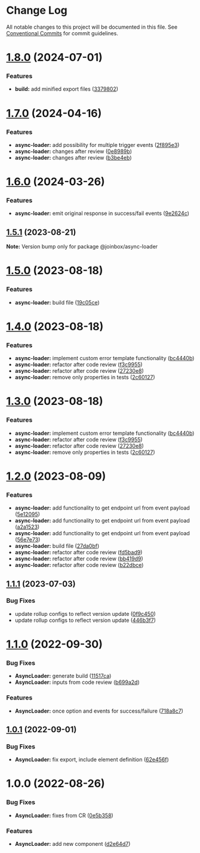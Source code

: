 # Change Log

All notable changes to this project will be documented in this file.
See [Conventional Commits](https://conventionalcommits.org) for commit guidelines.

# [1.8.0](https://github.com/joinbox/ui-components/compare/@joinbox/async-loader@1.7.0...@joinbox/async-loader@1.8.0) (2024-07-01)


### Features

* **build:** add minified export files ([3379802](https://github.com/joinbox/ui-components/commit/33798026fda27a8fae77ae9703f0b39e5906a0ec))





# [1.7.0](https://github.com/joinbox/ui-components/compare/@joinbox/async-loader@1.6.0...@joinbox/async-loader@1.7.0) (2024-04-16)


### Features

* **async-loader:** add possibility for multiple trigger events ([2f895e3](https://github.com/joinbox/ui-components/commit/2f895e361c3eee9659623d80afb790518e3c2fc8))
* **async-loader:** changes after review ([0e8989b](https://github.com/joinbox/ui-components/commit/0e8989bcdc10f4ec29a40bfb30462841da5770a4))
* **async-loader:** changes after review ([b3be4eb](https://github.com/joinbox/ui-components/commit/b3be4ebd724b1eb562bf2f3dbe3fe58f15c16808))





# [1.6.0](https://github.com/joinbox/ui-components/compare/@joinbox/async-loader@1.5.1...@joinbox/async-loader@1.6.0) (2024-03-26)


### Features

* **async-loader:** emit original response in success/fail events ([9e2624c](https://github.com/joinbox/ui-components/commit/9e2624c188fae7dba76fd2596eb7693a9db40389))





## [1.5.1](https://github.com/joinbox/ui-components/compare/@joinbox/async-loader@1.5.0...@joinbox/async-loader@1.5.1) (2023-08-21)

**Note:** Version bump only for package @joinbox/async-loader





# [1.5.0](https://github.com/joinbox/ui-components/compare/@joinbox/async-loader@1.4.0...@joinbox/async-loader@1.5.0) (2023-08-18)


### Features

* **async-loader:** build file ([19c05ce](https://github.com/joinbox/ui-components/commit/19c05ce136df924be2df53e0cca52672bfa3f914))





# [1.4.0](https://github.com/joinbox/ui-components/compare/@joinbox/async-loader@1.2.0...@joinbox/async-loader@1.4.0) (2023-08-18)


### Features

* **async-loader:** implement custom error template functionality ([bc4440b](https://github.com/joinbox/ui-components/commit/bc4440b78fe89b8ddf4b90213581b8ffb39663c8))
* **async-loader:** refactor after code review ([f3c9955](https://github.com/joinbox/ui-components/commit/f3c995524802bddf4a6ea1df5922534fc6961921))
* **async-loader:** refactor after code review ([27230e8](https://github.com/joinbox/ui-components/commit/27230e8a3fdb7ad274f0252edd2b2aaee04e9b22))
* **async-loader:** remove only properties in tests ([2c60127](https://github.com/joinbox/ui-components/commit/2c60127478e3394a3a80b74825ab7c38c372ebc9))





# [1.3.0](https://github.com/joinbox/ui-components/compare/@joinbox/async-loader@1.2.0...@joinbox/async-loader@1.3.0) (2023-08-18)


### Features

* **async-loader:** implement custom error template functionality ([bc4440b](https://github.com/joinbox/ui-components/commit/bc4440b78fe89b8ddf4b90213581b8ffb39663c8))
* **async-loader:** refactor after code review ([f3c9955](https://github.com/joinbox/ui-components/commit/f3c995524802bddf4a6ea1df5922534fc6961921))
* **async-loader:** refactor after code review ([27230e8](https://github.com/joinbox/ui-components/commit/27230e8a3fdb7ad274f0252edd2b2aaee04e9b22))
* **async-loader:** remove only properties in tests ([2c60127](https://github.com/joinbox/ui-components/commit/2c60127478e3394a3a80b74825ab7c38c372ebc9))





# [1.2.0](https://github.com/joinbox/ui-components/compare/@joinbox/async-loader@1.1.1...@joinbox/async-loader@1.2.0) (2023-08-09)


### Features

* **async-loader:** add functionality to get endpoint url from event payload ([5e12095](https://github.com/joinbox/ui-components/commit/5e12095614307ed3fa44fb11f0798dd9332efa19))
* **async-loader:** add functionality to get endpoint url from event payload ([a2a1523](https://github.com/joinbox/ui-components/commit/a2a1523fc72e7fd20cfe8b625ff4fa0dcd65ba0b))
* **async-loader:** add functionality to get endpoint url from event payload ([56e7e73](https://github.com/joinbox/ui-components/commit/56e7e7360a54d12251389df7d16bc1137b7d46c5))
* **async-loader:** build file ([27da0bf](https://github.com/joinbox/ui-components/commit/27da0bf05c471c20e132db928954b7bec6d58aed))
* **async-loader:** refactor after code review ([fd5bad9](https://github.com/joinbox/ui-components/commit/fd5bad93550412c1881b766958216677195acab8))
* **async-loader:** refactor after code review ([bb419d9](https://github.com/joinbox/ui-components/commit/bb419d9fc52e38ed3a07a935938962a744e48189))
* **async-loader:** refactor after code review ([b22dbce](https://github.com/joinbox/ui-components/commit/b22dbce4cab18435ef7ae429a3b3284d654c41bf))





## [1.1.1](https://github.com/joinbox/ui-components/compare/@joinbox/async-loader@1.1.0...@joinbox/async-loader@1.1.1) (2023-07-03)


### Bug Fixes

* update rollup configs to reflect version update ([0f9c450](https://github.com/joinbox/ui-components/commit/0f9c4504fd607c325aa0f337c1b36c46f2d48496))
* update rollup configs to reflect version update ([446b3f7](https://github.com/joinbox/ui-components/commit/446b3f7a6718d277efd7194345a23b90083026cb))





# [1.1.0](https://github.com/joinbox/ui-components/compare/@joinbox/async-loader@1.0.1...@joinbox/async-loader@1.1.0) (2022-09-30)


### Bug Fixes

* **AsyncLoader:** generate build ([11517ca](https://github.com/joinbox/ui-components/commit/11517ca822e35d8511e1cead6a8b861e4b0af510))
* **AsyncLoader:** inputs from code review ([b699a2d](https://github.com/joinbox/ui-components/commit/b699a2d3cc9ec8aea33b637ff465f3aef9bd7bb7))


### Features

* **AsyncLoader:** once option and events for success/failure ([718a8c7](https://github.com/joinbox/ui-components/commit/718a8c7567cc29f66833d461830c1163375dc7cd))





## [1.0.1](https://github.com/joinbox/ui-components/compare/@joinbox/async-loader@1.0.0...@joinbox/async-loader@1.0.1) (2022-09-01)


### Bug Fixes

* **AsyncLoader:** fix export, include element definition ([62e456f](https://github.com/joinbox/ui-components/commit/62e456f5670073d5bd81c13ecd1f1facdce6c21d))





# 1.0.0 (2022-08-26)


### Bug Fixes

* **AsyncLoader:** fixes from CR ([0e5b358](https://github.com/joinbox/ui-components/commit/0e5b3583f63e20c23bd834cbbcd4c29afabbdcf2))


### Features

* **AsyncLoader:** add new <async-loader> component ([d2e64d7](https://github.com/joinbox/ui-components/commit/d2e64d7282e936d96055daf11327022f59bc81ea))
